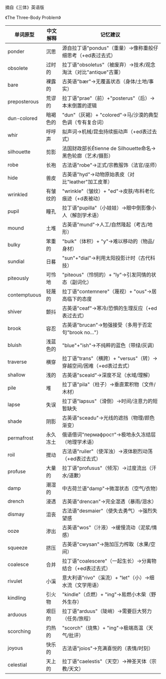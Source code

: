 摘自《三体》英语版

《The Three-Body Problem》

| 单词原型        | 中文解释               | 记忆建议                                   |
|---------------|----------------------|------------------------------------------|
| ponder        | 沉思                | 源自拉丁语"pondus"（重量）→像称重般仔细思考（+ed表过去式） |
| obsolete      | 过时的              | 拉丁语"obsoletus"（被废弃）→技术/观念淘汰（对比"antique"古董）|
| bare          | 裸露的              | 古英语"bær"→无覆盖状态（身体/土地/事实）              |
| preposterous  | 荒谬的              | 拉丁语"prae"（前）+"posterus"（后）→本末倒置的逻辑      |
| dun-colored   | 暗褐色的            | "dun"（灰褐）+ "colored"→马/沙漠的典型色调（专有复合词）  |
| whir          | 呼呼声              | 拟声词→机械/昆虫持续振动声（+ed表过去式）               |
| silhouette    | 剪影                | 法国财政部长Étienne de Silhouette命名→黑色轮廓（艺术/摄影）|
| robe          | 长袍                | 古法语"robe"→正式/宗教服饰（法官/巫师）                |
| hide          | 兽皮                | 古英语"hyd"→动物原始表皮（对比"leather"加工皮革）        |
| wrinkled      | 有皱纹的            | "wrinkle"（皱纹）+ "ed"→皮肤/布料老化痕迹（+d表被动）    |
| pupil         | 瞳孔                | 拉丁语"pupilla"（小娃娃）→眼中倒影像小人（解剖学术语）     |
| mound         | 土堆                | 古英语"mund"→人工/自然隆起（考古/地形）                |
| bulky         | 笨重的              | "bulk"（体积）+ "y"→难以移动的（物品/身材）             |
| sundial       | 日晷                | "sun"+"dial"→利用太阳投影计时（古代科技）               |
| piteously     | 可怜地              | "piteous"（怜悯的）+ "ly"→引发同情的状态（副词化）       |
| contemptuous  | 轻蔑的              | 拉丁语"contemnere"（蔑视）+ "ous"→居高临下的态度        |
| shiver        | 颤抖                | 古英语"ceaf"→寒冷/恐惧的生理反应（+ed表过去式）          |
| brook         | 容忍                | 古英语"brucan"→勉强接受（多用于否定句"brook no..."）     |
| bluish        | 浅蓝色的            | "blue"+"ish"→不纯粹的蓝色（带绿/灰调）                 |
| traverse    | 横穿                | 拉丁语"trans"（横跨）+ "versus"（转）→穿越空间/困难（+ed表过去式） |
| shallow     | 浅的                | 古英语"sceald"→深度不足（水域/理解）                 |
| pile        | 堆                 | 拉丁语"pila"（柱子）→垂直累积物（文件/木材）              |
| lapse       | 失误                | 拉丁语"lapsus"（滑倒）→时间/注意力的短暂缺失              |
| shade       | 阴影                | 古英语"sceadu"→光线的遮挡（物理/颜色渐变）               |
| permafrost  | 永久冻土            | 俄语借词"пермафрост"→极地永久冻结层（地理学术语）           |
| roil        | 搅动                | 古法语"ruiler"（使浑浊）→液体剧烈动荡（+ed表过去式）         |
| profuse     | 大量的              | 拉丁语"profusus"（倾泻）→过度流出（汗水/道歉）             |
| damp        | 潮湿的              | 中古荷兰语"damp"→微湿状态（空气/衣物）                  |
| drench      | 浸透                | 古英语"drencan"→完全湿透（暴雨/泪水）                  |
| dismay      | 沮丧                | 古法语"desmaier"（使失去勇气）→强烈失望感                |
| ooze        | 渗出                | 古英语"wos"（汁液）→缓慢流动（泥浆/情感）                |
| squeeze     | 挤压                | 古英语"cwysan"→施加压力榨取（水果/空间）                |
| coalesce    | 合并                | 拉丁语"coalescere"（一起生长）→分离物结合（+ed表过去式）     |
| rivulet     | 小溪                | 意大利语"rivo"（溪流）+ "let"（小）→细水流（文学用语）       |
| kindling    | 引火物              | "kindle"（点燃）+ "ing"→易燃小木柴（野外生存）            |
| arduous     | 艰巨的              | 拉丁语"arduus"（陡峭）→需要巨大努力（任务/旅程）            |
| scorching   | 灼热的              | "scorch"（烧焦）+ "ing"→极端高温（天气/批评）             |
| joyous      | 快乐的              | 古法语"joios"→充满喜悦的（表情/时刻）                   |
| celestial   | 天上的              | 拉丁语"caelestis"（天空）→神圣天体（宗教/天文）            |